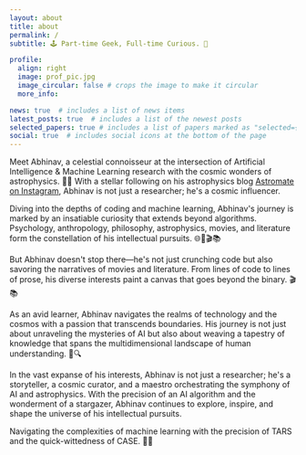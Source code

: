 ```yaml
---
layout: about
title: about
permalink: /
subtitle: 🕹️ Part-time Geek, Full-time Curious. 🤔

profile:
  align: right
  image: prof_pic.jpg
  image_circular: false # crops the image to make it circular
  more_info: 

news: true  # includes a list of news items
latest_posts: true  # includes a list of the newest posts
selected_papers: true # includes a list of papers marked as "selected={true}"
social: true  # includes social icons at the bottom of the page
---
```


Meet Abhinav, a celestial connoisseur at the intersection of Artificial Intelligence & Machine Learning research with the cosmic wonders of astrophysics. 🌌🤖 With a stellar following on his astrophysics blog [Astromate on Instagram](https://www.instagram.com/astromate/), Abhinav is not just a researcher; he's a cosmic influencer.

Diving into the depths of coding and machine learning, Abhinav's journey is marked by an insatiable curiosity that extends beyond algorithms. Psychology, anthropology, philosophy, astrophysics, movies, and literature form the constellation of his intellectual pursuits. 🌐🧠🎬📚

But Abhinav doesn't stop there—he's not just crunching code but also savoring the narratives of movies and literature. From lines of code to lines of prose, his diverse interests paint a canvas that goes beyond the binary. 🎬📚

As an avid learner, Abhinav navigates the realms of technology and the cosmos with a passion that transcends boundaries. His journey is not just about unraveling the mysteries of AI but also about weaving a tapestry of knowledge that spans the multidimensional landscape of human understanding. 🚀🔍

In the vast expanse of his interests, Abhinav is not just a researcher; he's a storyteller, a cosmic curator, and a maestro orchestrating the symphony of AI and astrophysics. With the precision of an AI algorithm and the wonderment of a stargazer, Abhinav continues to explore, inspire, and shape the universe of his intellectual pursuits.

Navigating the complexities of machine learning with the precision of TARS and the quick-wittedness of CASE. 🤖✨